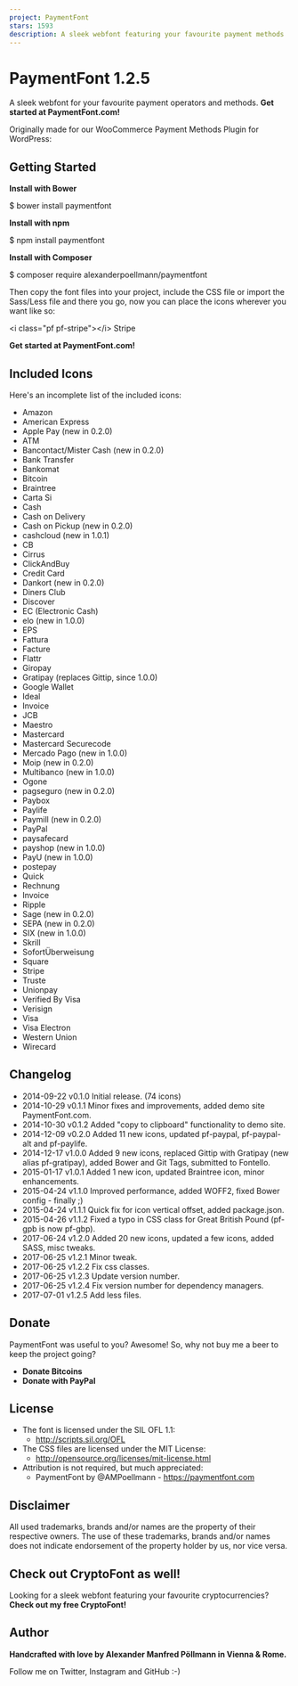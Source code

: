 ```yaml
---
project: PaymentFont
stars: 1593
description: A sleek webfont featuring your favourite payment methods
---
```


PaymentFont 1.2.5
=================

A sleek webfont for your favourite payment operators and methods. **Get started at PaymentFont.com!**

Originally made for our WooCommerce Payment Methods Plugin for WordPress:

Getting Started
---------------

**Install with Bower**

$ bower install paymentfont

**Install with npm**

$ npm install paymentfont

**Install with Composer**

$ composer require alexanderpoellmann/paymentfont

Then copy the font files into your project, include the CSS file or import the Sass/Less file and there you go, now you can place the icons wherever you want like so:

<i class\="pf pf-stripe"\></i\> Stripe

**Get started at PaymentFont.com!**

Included Icons
--------------

Here's an incomplete list of the included icons:

-   Amazon
-   American Express
-   Apple Pay (new in 0.2.0)
-   ATM
-   Bancontact/Mister Cash (new in 0.2.0)
-   Bank Transfer
-   Bankomat
-   Bitcoin
-   Braintree
-   Carta Si
-   Cash
-   Cash on Delivery
-   Cash on Pickup (new in 0.2.0)
-   cashcloud (new in 1.0.1)
-   CB
-   Cirrus
-   ClickAndBuy
-   Credit Card
-   Dankort (new in 0.2.0)
-   Diners Club
-   Discover
-   EC (Electronic Cash)
-   elo (new in 1.0.0)
-   EPS
-   Fattura
-   Facture
-   Flattr
-   Giropay
-   Gratipay (replaces Gittip, since 1.0.0)
-   Google Wallet
-   Ideal
-   Invoice
-   JCB
-   Maestro
-   Mastercard
-   Mastercard Securecode
-   Mercado Pago (new in 1.0.0)
-   Moip (new in 0.2.0)
-   Multibanco (new in 1.0.0)
-   Ogone
-   pagseguro (new in 0.2.0)
-   Paybox
-   Paylife
-   Paymill (new in 0.2.0)
-   PayPal
-   paysafecard
-   payshop (new in 1.0.0)
-   PayU (new in 1.0.0)
-   postepay
-   Quick
-   Rechnung
-   Invoice
-   Ripple
-   Sage (new in 0.2.0)
-   SEPA (new in 0.2.0)
-   SIX (new in 1.0.0)
-   Skrill
-   SofortÜberweisung
-   Square
-   Stripe
-   Truste
-   Unionpay
-   Verified By Visa
-   Verisign
-   Visa
-   Visa Electron
-   Western Union
-   Wirecard

Changelog
---------

-   2014-09-22 v0.1.0 Initial release. (74 icons)
-   2014-10-29 v0.1.1 Minor fixes and improvements, added demo site PaymentFont.com.
-   2014-10-30 v0.1.2 Added "copy to clipboard" functionality to demo site.
-   2014-12-09 v0.2.0 Added 11 new icons, updated pf-paypal, pf-paypal-alt and pf-paylife.
-   2014-12-17 v1.0.0 Added 9 new icons, replaced Gittip with Gratipay (new alias pf-gratipay), added Bower and Git Tags, submitted to Fontello.
-   2015-01-17 v1.0.1 Added 1 new icon, updated Braintree icon, minor enhancements.
-   2015-04-24 v1.1.0 Improved performance, added WOFF2, fixed Bower config - finally ;)
-   2015-04-24 v1.1.1 Quick fix for icon vertical offset, added package.json.
-   2015-04-26 v1.1.2 Fixed a typo in CSS class for Great British Pound (pf-gpb is now pf-gbp).
-   2017-06-24 v1.2.0 Added 20 new icons, updated a few icons, added SASS, misc tweaks.
-   2017-06-25 v1.2.1 Minor tweak.
-   2017-06-25 v1.2.2 Fix css classes.
-   2017-06-25 v1.2.3 Update version number.
-   2017-06-25 v1.2.4 Fix version number for dependency managers.
-   2017-07-01 v1.2.5 Add less files.

Donate
------

PaymentFont was useful to you? Awesome! So, why not buy me a beer to keep the project going?

-   **Donate Bitcoins**
-   **Donate with PayPal**

License
-------

-   The font is licensed under the SIL OFL 1.1:
    -   http://scripts.sil.org/OFL
-   The CSS files are licensed under the MIT License:
    -   http://opensource.org/licenses/mit-license.html
-   Attribution is not required, but much appreciated:
    -   PaymentFont by @AMPoellmann - https://paymentfont.com

Disclaimer
----------

All used trademarks, brands and/or names are the property of their respective owners. The use of these trademarks, brands and/or names does not indicate endorsement of the property holder by us, nor vice versa.

Check out CryptoFont as well!
-----------------------------

Looking for a sleek webfont featuring your favourite cryptocurrencies? **Check out my free CryptoFont!**

Author
------

**Handcrafted with love by Alexander Manfred Pöllmann in Vienna & Rome.**

Follow me on Twitter, Instagram and GitHub :-)

